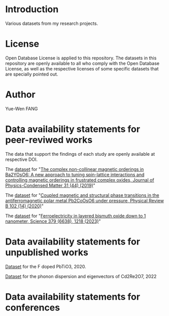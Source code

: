 # Introduction

Various datasets from my research projects.

# License

Open Database License is applied to this repository. The datasets in this repository are openly available to all who comply with the Open Database License, as well as the respective licenses of some specific datasets that are specially pointed out.


# Author

Yue-Wen FANG
# Data availability statements for peer-reviwed works
The data that support the findings of 
each study are openly available at respective DOI.

The [dataset](https://zenodo.org/record/3265828#.XTBahZMzbOQ) for "[The complex non-collinear magnetic orderings in Ba2YOsO6: A new approach to tuning spin-lattice interactions and controlling magnetic orderings in frustrated complex oxides, Journal of Physics-Condensed Matter 31 (44) (2019)](https://iopscience.iop.org/article/10.1088/1361-648X/ab31e0)"

The [dataset](https://doi.org/10.5281/zenodo.4033535) for "[Coupled magnetic and structural phase transitions in the antiferromagnetic polar metal 
Pb2CoOsO6 under pressure, Physical Review B 102 (14) (2020)](https://doi.org/10.1103/PhysRevB.102.144418)"

The [dataset](https://doi.org/10.5281/zenodo.7773775) for "[Ferroelectricity in layered bismuth oxide down to 1 nanometer, Science 379 (6638), 1218 (2023)](https://doi.org/10.1126/science.abm5134)"

# Data availability statements for unpublished works

[Dataset](http://doi.org/10.5281/zenodo.3997016) for the F doped PbTiO3, 2020.

[Dataset](https://doi.org/10.5281/zenodo.7483762) for the phonon dispersion and eigenvectors of Cd2Re2O7, 2022


# Data availability statements for conferences

